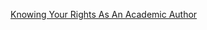 [Knowing Your Rights As An Academic Author](https://drive.google.com/file/d/1taVRKcgZcE2XaI4G-Xu99NOTvz3FPY3r/view?usp=sharing)
